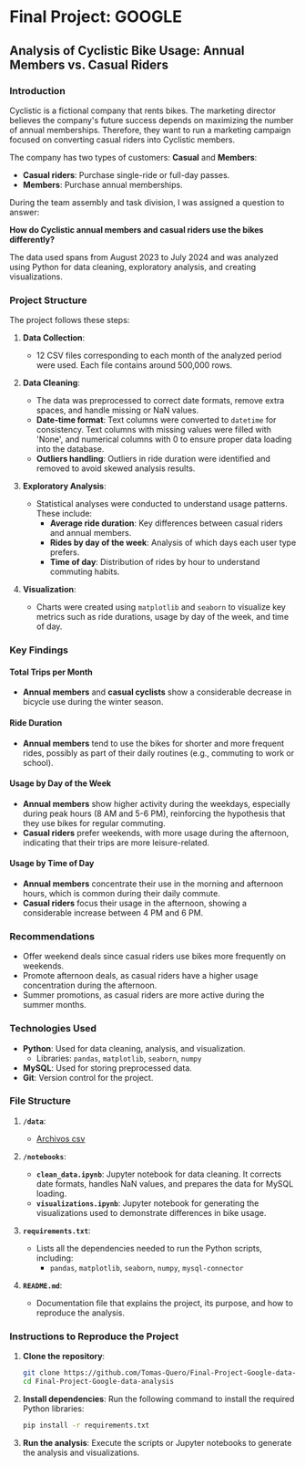 
# Final Project: GOOGLE

## Analysis of Cyclistic Bike Usage: Annual Members vs. Casual Riders

### Introduction

Cyclistic is a fictional company that rents bikes. The marketing director believes the company's future success depends on maximizing the number of annual memberships. Therefore, they want to run a marketing campaign focused on converting casual riders into Cyclistic members.

The company has two types of customers: **Casual** and **Members**:

- **Casual riders**: Purchase single-ride or full-day passes.
- **Members**: Purchase annual memberships.

During the team assembly and task division, I was assigned a question to answer:

**How do Cyclistic annual members and casual riders use the bikes differently?**

The data used spans from August 2023 to July 2024 and was analyzed using Python for data cleaning, exploratory analysis, and creating visualizations.

### Project Structure

The project follows these steps:

1. **Data Collection**: 
    - 12 CSV files corresponding to each month of the analyzed period were used. Each file contains around 500,000 rows.
   
2. **Data Cleaning**:
    - The data was preprocessed to correct date formats, remove extra spaces, and handle missing or NaN values.
    - **Date-time format**: Text columns were converted to `datetime` for consistency. Text columns with missing values were filled with 'None', and numerical columns with 0 to ensure proper data loading into the database.
    - **Outliers handling**: Outliers in ride duration were identified and removed to avoid skewed analysis results.

3. **Exploratory Analysis**:
    - Statistical analyses were conducted to understand usage patterns. These include:
        - **Average ride duration**: Key differences between casual riders and annual members.
        - **Rides by day of the week**: Analysis of which days each user type prefers.
        - **Time of day**: Distribution of rides by hour to understand commuting habits.

4. **Visualization**:
    - Charts were created using `matplotlib` and `seaborn` to visualize key metrics such as ride durations, usage by day of the week, and time of day. 

### Key Findings

#### Total Trips per Month
- **Annual members** and **casual cyclists** show a considerable decrease in bicycle use during the winter season.

#### Ride Duration
- **Annual members** tend to use the bikes for shorter and more frequent rides, possibly as part of their daily routines (e.g., commuting to work or school).
  
#### Usage by Day of the Week
- **Annual members** show higher activity during the weekdays, especially during peak hours (8 AM and 5-6 PM), reinforcing the hypothesis that they use bikes for regular commuting.
- **Casual riders** prefer weekends, with more usage during the afternoon, indicating that their trips are more leisure-related.

#### Usage by Time of Day
- **Annual members** concentrate their use in the morning and afternoon hours, which is common during their daily commute.
- **Casual riders** focus their usage in the afternoon, showing a considerable increase between 4 PM and 6 PM.

### Recommendations

- Offer weekend deals since casual riders use bikes more frequently on weekends.
- Promote afternoon deals, as casual riders have a higher usage concentration during the afternoon.
- Summer promotions, as casual riders are more active during the summer months.

### Technologies Used

- **Python**: Used for data cleaning, analysis, and visualization.
  - Libraries: `pandas`, `matplotlib`, `seaborn`, `numpy`
- **MySQL**: Used for storing preprocessed data.
- **Git**: Version control for the project.

### File Structure

1. **`/data`**:
   - [Archivos csv](https://divvy-tripdata.s3.amazonaws.com/index.html)

2. **`/notebooks`**:
   - **`clean_data.ipynb`**: Jupyter notebook for data cleaning. It corrects date formats, handles NaN values, and prepares the data for MySQL loading.
   - **`visualizations.ipynb`**: Jupyter notebook for generating the visualizations used to demonstrate differences in bike usage.

3. **`requirements.txt`**:
   - Lists all the dependencies needed to run the Python scripts, including:
     - `pandas`, `matplotlib`, `seaborn`, `numpy`, `mysql-connector`

4. **`README.md`**:
   - Documentation file that explains the project, its purpose, and how to reproduce the analysis.


### Instructions to Reproduce the Project

1. **Clone the repository**:
   ```bash
   git clone https://github.com/Tomas-Quero/Final-Project-Google-data-analysis
   cd Final-Project-Google-data-analysis
   ```

2. **Install dependencies**:
   Run the following command to install the required Python libraries:
   ```bash
   pip install -r requirements.txt
   ```

3. **Run the analysis**:
   Execute the scripts or Jupyter notebooks to generate the analysis and visualizations.

